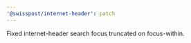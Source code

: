 ```yaml
---
'@swisspost/internet-header': patch
---
```


Fixed internet-header search focus truncated on focus-within.
